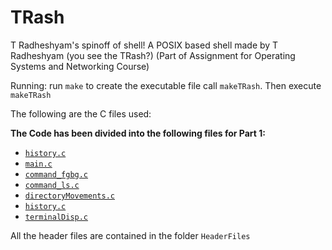 # TRash
T Radheshyam's spinoff of shell! A POSIX based shell made by T Radheshyam (you see the TRash?) (Part of Assignment for Operating Systems and Networking Course)

Running:
run `make` to create the executable file call `makeTRash`.
Then execute `makeTRash`

The following are the C files used: 

**The Code has been divided into the following files for Part 1:**

-   [`history.c`](./src/history.c)
-   [`main.c`](./src/main.c)
-   [`command_fgbg.c`](./src/command_fgbg.c)
-   [`command_ls.c`](./src/command_ls.c)
-   [`directoryMovements.c`](./src/directoryMovements.c)
-   [`history.c`](./src/history.c)
-   [`terminalDisp.c`](./src/terminalDisp.c)

All the header files are contained in the folder `HeaderFiles`